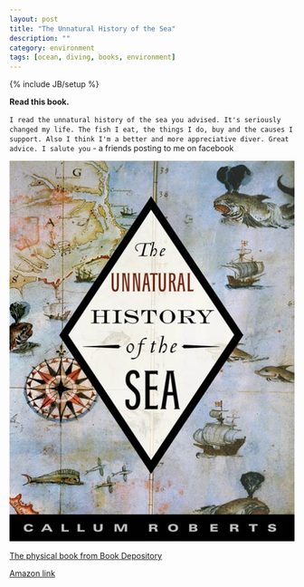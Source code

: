 ```yaml
---
layout: post
title: "The Unnatural History of the Sea"
description: ""
category: environment
tags: [ocean, diving, books, environment]
---
```

{% include JB/setup %}

**Read this book.**

`I read the unnatural history of the sea you advised. It's seriously changed my life. The fish I eat, the things I do, buy and the causes I support. Also I think I'm a better and more appreciative diver. Great advice. I salute you` - a friends posting to me on facebook

![The Unnatural History of the Sea book cover](/assets/files/unnatural.jpg)

[The physical book from Book Depository](http://www.bookdepository.co.uk/Unnatural-History-Sea-Callum-Roberts/9781597265775)

[Amazon link](http://www.amazon.com/The-Unnatural-History-Callum-Roberts/dp/1597261025)


